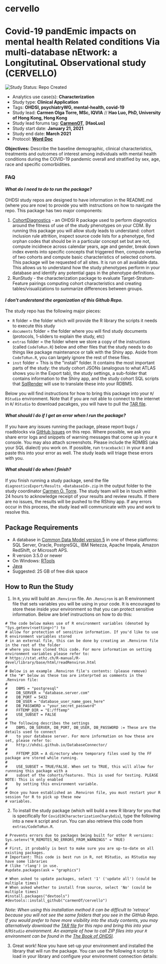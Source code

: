 # cervello

Covid-19 pandEmic impacts on mental health Related conditions Via multi-database nEtwork: a LongitutinaL Observational study (CERVELLO)
=================
<img src="https://img.shields.io/badge/Study%20Status-Repo%20Created-lightgray.svg" alt="Study Status: Repo Created">

- Analytics use case(s): **Characterization**
- Study type: **Clinical Application**
- Tags: **OHDSI, psychiatryWG, mental-health, covid-19**
- Study lead: **Carmen Olga Torre, MSc, IQVIA** //
              **Hao Luo, PhD, University of Hong Kong, Hong Kong**
- Study lead forums tag: **[CarmenOT](https://forums.ohdsi.org/u/carmenot)**, **[HaoLuo]**
- Study start date: **January 21, 2021**
- Study end date: **March 2021**
- Protocol: **[Word Doc](https://https://github.com/carmenOT/cervello/documents/Protocol.docx)**

**Objectives:**
Describe the baseline demographic, clinical characteristics, treatments and outcomes of interest among individuals with mental health conditions during the COVID-19 pandemic overall and stratified by sex, age, race and specific comorbidities.

### FAQ

#### *What do I need to do to run the package?*
OHDSI study  repos are designed to have information in the README.md (where you are now) to provide you with instructions on how to navigate the repo. This package has two major components:
1. [CohortDiagnostics](http://www.github.com/ohdsi/cohortDiagnostics) - an OHDSI R package used to perform diagnostics around the fitness of use of the study phenotypes on your CDM. By running this package you will allow study leads to understand: cohort inclusion rule attrition, inspect source code lists for a phenotype, find orphan codes that should be in a particular concept set but are not, compute incidnece across calendar years, age and gender, break down index events into specific concepts that triggered then, compute overlap of two cohorts and compute basic characteristics of selected cohorts. This package will be requested of all sites. It is run on all available data. This allows us to understand how the study phenotypes perform in your database and identify any potential gaps in the phenotype definitions.
2. RunStudy - the characterization package to evaluate Target-Stratum-Feature pairings computing cohort characteristics and creating tables/visualizations to summarize differences between groups.

#### *I don't understand the organization of this Github Repo.*
The study repo has the following major pieces:
- `R` folder = the folder which will provide the R library the scripts it needs to execute this study
- `documents` folder = the folder where you will find study documents (protocols, 1-sliders to explain the study, etc)
- `extras` folder = the folder where we store a copy of the instructions (called `CodeToRun.R`) below and other files that the study needs to do things like package maintenance or talk with the Shiny app. Aside from `CodeToRun.R`, you can largely ignore the rest of these files.
- `inst` folder = This is the "install" folder. It contains the most important parts of the study: the study cohort JSONs (analogous to what ATLAS shows you in the Export tab), the study settings, a sub-folder that contains information to the Shiny app, and the study cohort SQL scripts that [SqlRender](https://cran.r-project.org/web/packages/SqlRender/index.html) will use to translate these into your RDBMS.

Below you will find instructions for how to bring this package into your `R`/ `RStudio` environment. Note that if you are not able to connect to the internet in `R`/ `RStudio` to download pacakges, you will have to pull the [TAR file](https://github.com/carmenOT/cervello/archive/master.zip). 

#### *What should I do if I get an error when I run the package?*
If you have any issues running the package, please report bugs / roadblocks via [GitHub Issues](https://github.com/ohdsi-studies/Covid19CharacterizationCharybdis/issues) on this repo. Where possible, we ask you share error logs and snippets of warning messages that come up in your `R` console. You may also attach screenshots. Please include the RDMBS (aka your SQL dialect) you work on. If possible, run `traceback()` in your `R` and paste this into your error as well. The study leads will triage these errors with you.

#### *What should I do when I finish?*
If you finish running a study package, send the file ```diagnosticsExport/Results_<DatabaseId>.zip``` in the output folder to the study coordinator [Carmen O. Torre](mailto:carmenolga.torre@iqvia.com). The study team will be in touch within 24 hours to acknowledge receipt of your results and review results. If there are no issues, the results will be pushed to the RShiny app. If any errors occur in this process, the study lead will communicate with you and work to resolve this.

## Package Requirements
- A database in [Common Data Model version 5](https://github.com/OHDSI/CommonDataModel) in one of these platforms: SQL Server, Oracle, PostgreSQL, IBM Netezza, Apache Impala, Amazon RedShift, or Microsoft APS.
- R version 3.5.0 or newer
- On Windows: [RTools](http://cran.r-project.org/bin/windows/Rtools/)
- [Java](http://java.com)
- Suggested: 25 GB of free disk space

## How to Run the Study
1. In `R`, you will build an `.Renviron` file. An `.Renviron` is an R environment file that sets variables you will be using in your code. It is encouraged to store these inside your environment so that you can protect sensitive information. Below are brief instructions on how to do this:

````
# The code below makes use of R environment variables (denoted by "Sys.getenv(<setting>)") to 
# allow for protection of sensitive information. If you'd like to use R environment variables stored
# in an external file, this can be done by creating an .Renviron file in the root of the folder
# where you have cloned this code. For more information on setting environment variables please refer to: 
# https://stat.ethz.ch/R-manual/R-devel/library/base/html/readRenviron.html
#
# Below is an example .Renviron file's contents: (please remove)
# the "#" below as these too are interprted as comments in the .Renviron file:
#
#    DBMS = "postgresql"
#    DB_SERVER = "database.server.com"
#    DB_PORT = 5432
#    DB_USER = "database_user_name_goes_here"
#    DB_PASSWORD = "your_secret_password"
#    FFTEMP_DIR = "E:/fftemp"
#    USE_SUBSET = FALSE
#
# The following describes the settings
#    DBMS, DB_SERVER, DB_PORT, DB_USER, DB_PASSWORD := These are the details used to connect
#    to your database server. For more information on how these are set, please refer to:
#    http://ohdsi.github.io/DatabaseConnector/
#
#    FFTEMP_DIR = A directory where temporary files used by the FF package are stored while running.
#
#    USE_SUBSET = TRUE/FALSE. When set to TRUE, this will allow for runnning this package with a 
#    subset of the cohorts/features. This is used for testing. PLEASE NOTE: This is only enabled
#    by setting this environment variable.
#
# Once you have established an .Renviron file, you must restart your R session for R to pick up these new
# variables. 
````

2. To install the study package (which will build a new R library for you that is specifically for `Covid19CharacterizationCharybdis`), type the following into a new `R` script and run. You can also retrieve this code from `extras/CodeToRun.R`.

````
# Prevents errors due to packages being built for other R versions: 
Sys.setenv("R_REMOTES_NO_ERRORS_FROM_WARNINGS" = TRUE)
# 
# First, it probably is best to make sure you are up-to-date on all existing packages.
# Important: This code is best run in R, not RStudio, as RStudio may have some libraries
# (like 'rlang') in use.
#update.packages(ask = "graphics")

# When asked to update packages, select '1' ('update all') (could be multiple times)
# When asked whether to install from source, select 'No' (could be multiple times)
#install.packages("devtools")
#devtools::install_github("carmenOT/cervello")
````

*Note: When using this installation method it can be difficult to 'retrace' because you will not see the same folders that you see in the GitHub Repo. If you would prefer to have more visibility into the study contents, you may alternatively download the [TAR file](https://github.com/carmenOT/cervello/archive/master.zip) for this repo and bring this into your `R`/`RStudio` environment. An example of how to call ZIP files into your `R` environment can be found in the [The Book of OHDSI](https://ohdsi.github.io/TheBookOfOhdsi/PopulationLevelEstimation.html#running-the-study-package).*

3. Great work! Now you have set-up your environment and installed the library that will run the package. You can use the following `R` script to load in your library and configure your environment connection details:


